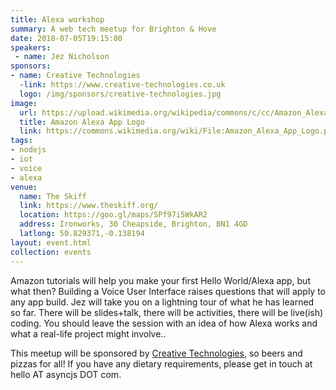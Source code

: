 ```yaml
---
title: Alexa workshop
summary: A web tech meetup for Brighton & Hove
date: 2018-07-05T19:15:00
speakers: 
 - name: Jez Nicholson
sponsors:
- name: Creative Technologies
  -link: https://www.creative-technologies.co.uk
  logo: /img/sponsors/creative-technologies.jpg
image:
  url: https://upload.wikimedia.org/wikipedia/commons/c/cc/Amazon_Alexa_App_Logo.png
  title: Amazon Alexa App Logo
  link: https://commons.wikimedia.org/wiki/File:Amazon_Alexa_App_Logo.png
tags:
- nodejs
- iot
- voice
- alexa
venue:
  name: The Skiff
  link: https://www.theskiff.org/
  location: https://goo.gl/maps/SPf97i5WkAR2
  address: Ironworks, 30 Cheapside, Brighton, BN1 4GD
  latlong: 50.829371,-0.138194
layout: event.html
collection: events
---
```


Amazon tutorials will help you make your first Hello World/Alexa app, but what then? Building a Voice User Interface raises questions that will apply to any app build. Jez will take you on a lightning tour of what he has learned so far. There will be slides+talk, there will be activities, there will be live(ish) coding. You should leave the session with an idea of how Alexa works and what a real-life project might involve..

This meetup will be sponsored by [Creative Technologies](https://www.creative-technologies.co.uk), so beers and pizzas for all! If you have any dietary requirements, please get in touch at hello AT asyncjs DOT com.
